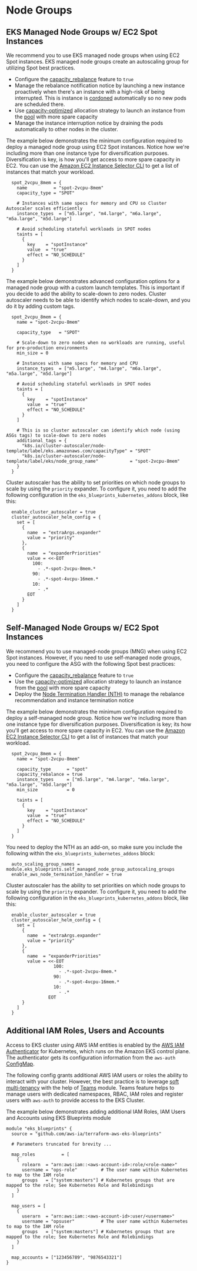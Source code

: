 # Node Groups

## EKS Managed Node Groups w/ EC2 Spot Instances

We recommend you to use EKS managed node groups when using EC2 Spot instances. EKS managed node groups create an autoscaling group for utilizing Spot best practices.

- Configure the [capacity_rebalance](https://docs.aws.amazon.com/autoscaling/ec2/userguide/ec2-auto-scaling-capacity-rebalancing.html) feature to `true`
- Manage the rebalance notification notice by launching a new instance proactively when there's an instance with a high-risk of being interrupted. This is instance is [cordoned](https://jamesdefabia.github.io/docs/user-guide/kubectl/kubectl_cordon/) automatically so no new pods are scheduled there.
- Use [capacity-optimized](https://aws.amazon.com/about-aws/whats-new/2019/08/new-capacity-optimized-allocation-strategy-for-provisioning-amazon-ec2-spot-instances/) allocation strategy to launch an instance from the [pool](https://docs.aws.amazon.com/AWSEC2/latest/UserGuide/using-spot-instances.html#spot-features) with more spare capacity
- Manage the instance interruption notice by draining the pods automatically to other nodes in the cluster.

The example below demonstrates the minimum configuration required to deploy a managed node group using EC2 Spot instances. Notice how we're including more than one instance type for diversification purposes. Diversification is key, is how you'll get access to more spare capacity in EC2. You can use the [Amazon EC2 Instance Selector CLI](https://github.com/aws/amazon-ec2-instance-selector) to get a list of instances that match your workload.

```hcl
  spot_2vcpu_8mem = {
    name          = "spot-2vcpu-8mem"
    capacity_type = "SPOT"

    # Instances with same specs for memory and CPU so Cluster Autoscaler scales efficiently
    instance_types  = ["m5.large", "m4.large", "m6a.large", "m5a.large", "m5d.large"]

    # Avoid scheduling stateful workloads in SPOT nodes
    taints = [
      {
        key    = "spotInstance"
        value  = "true"
        effect = "NO_SCHEDULE"
      }
    ]
  }
```

The example below demonstrates advanced configuration options for a managed node group with a custom launch templates. This is important if you decide to add the ability to scale-down to zero nodes. Cluster autoscaler needs to be able to identify which nodes to scale-down, and you do it by adding custom tags.

```hcl
  spot_2vcpu_8mem = {
    name = "spot-2vcpu-8mem"

    capacity_type   = "SPOT"

    # Scale-down to zero nodes when no workloads are running, useful for pre-production environments
    min_size = 0

    # Instances with same specs for memory and CPU
    instance_types  = ["m5.large", "m4.large", "m6a.large", "m5a.large", "m5d.large"]

    # Avoid scheduling stateful workloads in SPOT nodes
    taints = [
      {
        key    = "spotInstance"
        value  = "true"
        effect = "NO_SCHEDULE"
      }
    ]

    # This is so cluster autoscaler can identify which node (using ASGs tags) to scale-down to zero nodes
    additional_tags = {
      "k8s.io/cluster-autoscaler/node-template/label/eks.amazonaws.com/capacityType" = "SPOT"
      "k8s.io/cluster-autoscaler/node-template/label/eks/node_group_name"            = "spot-2vcpu-8mem"
    }
  }
```

Cluster autoscaler has the ability to set priorities on which node groups to scale by using the `priority` expander. To configure it, you need to add the following configuration in the `eks_blueprints_kubernetes_addons` block, like this:

```hcl
  enable_cluster_autoscaler = true
  cluster_autoscaler_helm_config = {
    set = [
      {
        name  = "extraArgs.expander"
        value = "priority"
      },
      {
        name  = "expanderPriorities"
        value = <<-EOT
          100:
            - .*-spot-2vcpu-8mem.*
          90:
            - .*-spot-4vcpu-16mem.*
          10:
            - .*
        EOT
      }
    ]
  }
```

## Self-Managed Node Groups w/ EC2 Spot Instances

We recommend you to use managed-node groups (MNG) when using EC2 Spot instances. However, if you need to use self-managed node groups, you need to configure the ASG with the following Spot best practices:

- Configure the [capacity_rebalance](https://docs.aws.amazon.com/autoscaling/ec2/userguide/ec2-auto-scaling-capacity-rebalancing.html) feature to `true`
- Use the [capacity-optimized](https://aws.amazon.com/about-aws/whats-new/2019/08/new-capacity-optimized-allocation-strategy-for-provisioning-amazon-ec2-spot-instances/) allocation strategy to launch an instance from the [pool](https://docs.aws.amazon.com/AWSEC2/latest/UserGuide/using-spot-instances.html#spot-features) with more spare capacity
- Deploy the [Node Termination Handler (NTH)](https://github.com/aws/aws-node-termination-handler) to manage the rebalance recommendation and instance termination notice

The example below demonstrates the minimum configuration required to deploy a self-managed node group. Notice how we're including more than one instance type for diversification purposes. Diversification is key; its how you'll get access to more spare capacity in EC2. You can use the [Amazon EC2 Instance Selector CLI](https://github.com/aws/amazon-ec2-instance-selector) to get a list of instances that match your workload.

```hcl
  spot_2vcpu_8mem = {
    name = "spot-2vcpu-8mem"

    capacity_type      = "spot"
    capacity_rebalance = true
    instance_types     = ["m5.large", "m4.large", "m6a.large", "m5a.large", "m5d.large"]
    min_size           = 0

    taints = [
      {
        key    = "spotInstance"
        value  = "true"
        effect = "NO_SCHEDULE"
      }
    ]
  }
```

You need to deploy the NTH as an add-on, so make sure you include the following within the `eks_blueprints_kubernetes_addons` block:

```hcl
  auto_scaling_group_names = module.eks_blueprints.self_managed_node_group_autoscaling_groups
  enable_aws_node_termination_handler = true
```

Cluster autoscaler has the ability to set priorities on which node groups to scale by using the `priority` expander. To configure it, you need to add the following configuration in the `eks_blueprints_kubernetes_addons` block, like this:

```hcl
  enable_cluster_autoscaler = true
  cluster_autoscaler_helm_config = {
    set = [
      {
        name  = "extraArgs.expander"
        value = "priority"
      },
      {
        name  = "expanderPriorities"
        value = <<-EOT
                  100:
                    - .*-spot-2vcpu-8mem.*
                  90:
                    - .*-spot-4vcpu-16mem.*
                  10:
                    - .*
                EOT
      }
    ]
  }
```

## Additional IAM Roles, Users and Accounts

Access to EKS cluster using AWS IAM entities is enabled by the [AWS IAM Authenticator](https://docs.aws.amazon.com/eks/latest/userguide/install-aws-iam-authenticator.html) for Kubernetes, which runs on the Amazon EKS control plane.
The authenticator gets its configuration information from the `aws-auth` [ConfigMap](https://kubernetes.io/docs/concepts/configuration/configmap/).

The following config grants additional AWS IAM users or roles the ability to interact with your cluster. However, the best practice is to leverage [soft multi-tenancy](https://aws.github.io/aws-eks-best-practices/security/docs/multitenancy/) with the help of [Teams](teams.md) module. Teams feature helps to manage users with dedicated namespaces, RBAC, IAM roles and register users with `aws-auth` to provide access to the EKS Cluster.

The example below demonstrates adding additional IAM Roles, IAM Users and Accounts using EKS Blueprints module

```hcl
module "eks_blueprints" {
  source = "github.com/aws-ia/terraform-aws-eks-blueprints"

  # Parameters truncated for brevity ...

  map_roles          = [
    {
      rolearn  = "arn:aws:iam::<aws-account-id>:role/<role-name>"
      username = "ops-role"         # The user name within Kubernetes to map to the IAM role
      groups   = ["system:masters"] # Kubernetes groups that are mapped to the role; See Kubernetes Role and Rolebindings
    }
  ]

  map_users = [
    {
      userarn  = "arn:aws:iam::<aws-account-id>:user/<username>"
      username = "opsuser"          # The user name within Kubernetes to map to the IAM role
      groups   = ["system:masters"] # Kubernetes groups that are mapped to the role; See Kubernetes Role and Rolebindings
    }
  ]

  map_accounts = ["123456789", "9876543321"]
}
```
